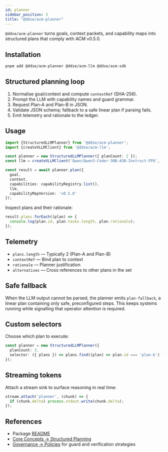 ```yaml
---
id: planner
sidebar_position: 3
title: "@ddse/acm-planner"
---
```


`@ddse/acm-planner` turns goals, context packets, and capability maps into structured plans that comply with ACM v0.5.0.

## Installation

```bash
pnpm add @ddse/acm-planner @ddse/acm-llm @ddse/acm-sdk
```

## Structured planning loop

1. Normalise goal/context and compute `contextRef` (SHA-256).
2. Prompt the LLM with capability names and guard grammar.
3. Request Plan-A and Plan-B in JSON.
4. Validate JSON schema; fallback to a safe linear plan if parsing fails.
5. Emit telemetry and rationale to the ledger.

## Usage

```typescript
import {StructuredLLMPlanner} from '@ddse/acm-planner';
import {createVLLMClient} from '@ddse/acm-llm';

const planner = new StructuredLLMPlanner({ planCount: 2 });
const llm = createVLLMClient('Qwen/Qwen3-Coder-30B-A3B-Instruct-FP8', 'http://localhost:8001/v1');

const result = await planner.plan({
  goal,
  context,
  capabilities: capabilityRegistry.list(),
  llm,
  capabilityMapVersion: 'v0.5.0'
});
```

Inspect plans and their rationale:

```typescript
result.plans.forEach((plan) => {
  console.log(plan.id, plan.tasks.length, plan.rationale);
});
```

## Telemetry

- `plans.length` — Typically 2 (Plan-A and Plan-B)
- `contextRef` — Bind plan to context
- `rationale` — Planner justification
- `alternatives` — Cross references to other plans in the set

## Safe fallback

When the LLM output cannot be parsed, the planner emits `plan-fallback`, a linear plan containing only safe, preconfigured steps. This keeps systems running while signalling that operator attention is required.

## Custom selectors

Choose which plan to execute:

```typescript
const planner = new StructuredLLMPlanner({
  planCount: 3,
  selector: ({ plans }) => plans.find((plan) => plan.id === 'plan-b') ?? plans[0]
});
```

## Streaming tokens

Attach a stream sink to surface reasoning in real time:

```typescript
stream.attach('planner', (chunk) => {
  if (chunk.delta) process.stdout.write(chunk.delta);
});
```

## References

- Package [README](https://github.com/ddse-foundation/acm/blob/main/framework/node/packages/acm-planner/README.md)
- [Core Concepts → Structured Planning](../core-concepts/planning.md)
- [Governance → Policies](../governance/policy-checks.md) for guard and verification strategies
